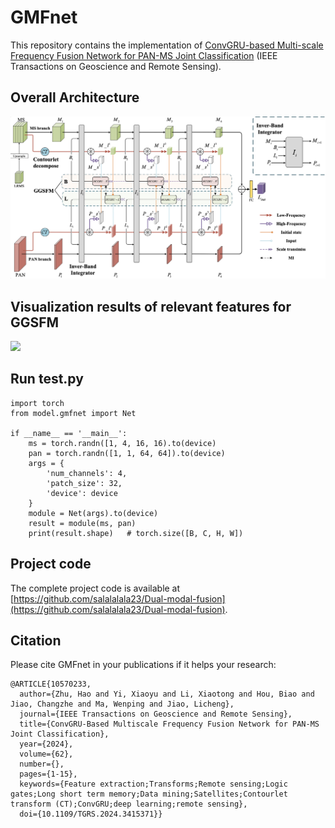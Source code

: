 # GMFnet
This repository contains the implementation of [ConvGRU-based Multi-scale Frequency Fusion Network for PAN-MS Joint Classification](https://ieeexplore.ieee.org/abstract/document/10570233) (IEEE Transactions on Geoscience and Remote Sensing). 

## Overall Architecture
<img src='https://github.com/Xidian-AIGroup190726/GMFnet/blob/main/src/Overall%20structure.png' style="zoom:50%;"/>

## Visualization results of relevant features for GGSFM
<img src='https://github.com/Xidian-AIGroup190726/GMFnet/blob/main/src/decompose.png'>

## Run test.py
```
import torch
from model.gmfnet import Net 

if __name__ == '__main__':
    ms = torch.randn([1, 4, 16, 16).to(device)
    pan = torch.randn([1, 1, 64, 64]).to(device)
    args = {
        'num_channels': 4,
        'patch_size': 32,
        'device': device
    }
    module = Net(args).to(device)
    result = module(ms, pan)
    print(result.shape)   # torch.size([B, C, H, W])
```

## Project code
The complete project code is available at [https://github.com/salalalala23/Dual-modal-fusion](https://github.com/salalalala23/Dual-modal-fusion).

## Citation
Please cite GMFnet in your publications if it helps your research:
```
@ARTICLE{10570233, 
  author={Zhu, Hao and Yi, Xiaoyu and Li, Xiaotong and Hou, Biao and Jiao, Changzhe and Ma, Wenping and Jiao, Licheng}, 
  journal={IEEE Transactions on Geoscience and Remote Sensing}, 
  title={ConvGRU-Based Multiscale Frequency Fusion Network for PAN-MS Joint Classification}, 
  year={2024},
  volume={62},
  number={},
  pages={1-15},
  keywords={Feature extraction;Transforms;Remote sensing;Logic gates;Long short term memory;Data mining;Satellites;Contourlet transform (CT);ConvGRU;deep learning;remote sensing},
  doi={10.1109/TGRS.2024.3415371}}
```

